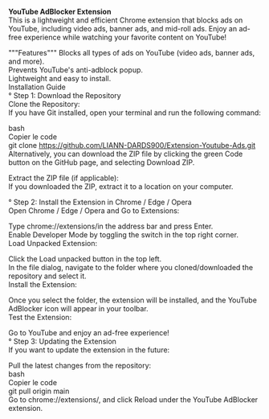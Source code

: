 <b>YouTube AdBlocker Extension</b><br>
This is a lightweight and efficient Chrome extension that blocks ads on YouTube, including video ads, banner ads, and mid-roll ads. Enjoy an ad-free experience while watching your favorite content on YouTube!

"""Features"""
Blocks all types of ads on YouTube (video ads, banner ads, and more).<br>
Prevents YouTube's anti-adblock popup.<br>
Lightweight and easy to install.<br>
Installation Guide<br>
° Step 1: Download the Repository<br>
Clone the Repository:<br>
If you have Git installed, open your terminal and run the following command:<br>

bash <br>
Copier le code <br>
git clone https://github.com/LIANN-DARDS900/Extension-Youtube-Ads.git <br>
Alternatively, you can download the ZIP file by clicking the green Code button on the GitHub page, and selecting Download ZIP.<br>

Extract the ZIP file (if applicable):<br>
If you downloaded the ZIP, extract it to a location on your computer.<br>

° Step 2: Install the Extension in Chrome / Edge / Opera <br>
Open Chrome / Edge / Opera and Go to Extensions: <br>

Type chrome://extensions/in the address bar and press Enter. <br>
Enable Developer Mode by toggling the switch in the top right corner. <br>
Load Unpacked Extension: <br>

Click the Load unpacked button in the top left.<br>
In the file dialog, navigate to the folder where you cloned/downloaded the repository and select it. <br>
Install the Extension: <br>

Once you select the folder, the extension will be installed, and the YouTube AdBlocker icon will appear in your toolbar. <br>
Test the Extension: <br>

Go to YouTube and enjoy an ad-free experience!<br> 
° Step 3: Updating the Extension <br>
If you want to update the extension in the future: <br>

Pull the latest changes from the repository: <br>
bash <br>
Copier le code <br>
git pull origin main <br>
Go to chrome://extensions/, and click Reload under the YouTube AdBlocker extension. <br>

